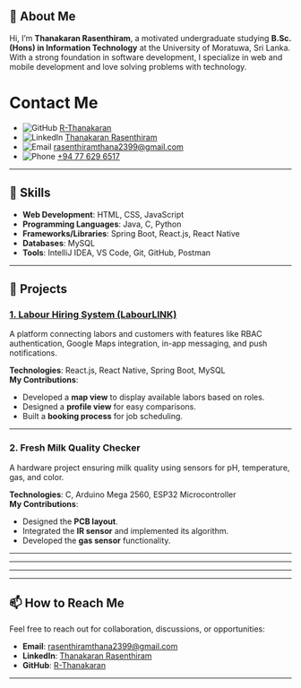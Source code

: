## 👋 About Me
Hi, I’m **Thanakaran Rasenthiram**, a motivated undergraduate studying **B.Sc. (Hons) in Information Technology** at the University of Moratuwa, Sri Lanka. With a strong foundation in software development, I specialize in web and mobile development and love solving problems with technology.

# Contact Me

- ![GitHub](https://img.shields.io/badge/-GitHub-181717?logo=github&logoColor=white&style=flat-square) [R-Thanakaran](https://github.com/Thanakaran)
- ![LinkedIn](https://img.shields.io/badge/-LinkedIn-0077B5?logo=linkedin&logoColor=white&style=flat-square) [Thanakaran Rasenthiram](https://www.linkedin.com/in/thanakaran-rasenthiram-b19652255/)
- ![Email](https://img.shields.io/badge/-Email-D14836?logo=gmail&logoColor=white&style=flat-square) [rasenthiramthana2399@gmail.com](mailto:rasenthiramthana2399@gmail.com)
- ![Phone](https://img.shields.io/badge/-Phone-25D366?logo=whatsapp&logoColor=white&style=flat-square) [+94 77 629 6517](tel:+94776296517)

---

## 🌟 Skills
- **Web Development**: HTML, CSS, JavaScript
- **Programming Languages**: Java, C, Python
- **Frameworks/Libraries**: Spring Boot, React.js, React Native
- **Databases**: MySQL
- **Tools**: IntelliJ IDEA, VS Code, Git, GitHub, Postman

---

## 🚀 Projects
### [1. Labour Hiring System (LabourLINK)](https://github.com/Thanakaran)
A platform connecting labors and customers with features like RBAC authentication, Google Maps integration, in-app messaging, and push notifications.

**Technologies**: React.js, React Native, Spring Boot, MySQL  
**My Contributions**:
- Developed a **map view** to display available labors based on roles.
- Designed a **profile view** for easy comparisons.
- Built a **booking process** for job scheduling.

---

### 2. Fresh Milk Quality Checker
A hardware project ensuring milk quality using sensors for pH, temperature, gas, and color.

**Technologies**: C, Arduino Mega 2560, ESP32 Microcontroller  
**My Contributions**:
- Designed the **PCB layout**.
- Integrated the **IR sensor** and implemented its algorithm.
- Developed the **gas sensor** functionality.

---



---


---



---

## 📫 How to Reach Me
Feel free to reach out for collaboration, discussions, or opportunities:

- **Email**: [rasenthiramthana2399@gmail.com](mailto:rasenthiramthana2399@gmail.com)
- **LinkedIn**: [Thanakaran Rasenthiram](https://www.linkedin.com/in/thanakaran-rasenthiram-b19652255/)
- **GitHub**: [R-Thanakaran](https://github.com/Thanakaran)

---


